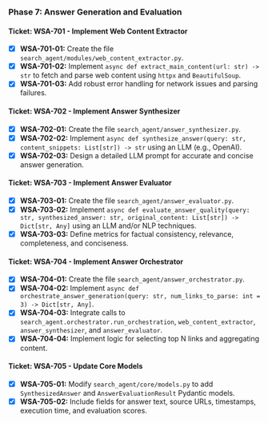 ### **Phase 7: Answer Generation and Evaluation**

#### **Ticket: WSA-701 - Implement Web Content Extractor**

* [x] **WSA-701-01:** Create the file `search_agent/modules/web_content_extractor.py`.
* [x] **WSA-701-02:** Implement `async def extract_main_content(url: str) -> str` to fetch and parse web content using `httpx` and `BeautifulSoup`.
* [x] **WSA-701-03:** Add robust error handling for network issues and parsing failures.

#### **Ticket: WSA-702 - Implement Answer Synthesizer**

* [x] **WSA-702-01:** Create the file `search_agent/answer_synthesizer.py`.
* [x] **WSA-702-02:** Implement `async def synthesize_answer(query: str, content_snippets: List[str]) -> str` using an LLM (e.g., OpenAI).
* [x] **WSA-702-03:** Design a detailed LLM prompt for accurate and concise answer generation.

#### **Ticket: WSA-703 - Implement Answer Evaluator**

* [x] **WSA-703-01:** Create the file `search_agent/answer_evaluator.py`.
* [x] **WSA-703-02:** Implement `async def evaluate_answer_quality(query: str, synthesized_answer: str, original_content: List[str]) -> Dict[str, Any]` using an LLM and/or NLP techniques.
* [x] **WSA-703-03:** Define metrics for factual consistency, relevance, completeness, and conciseness.

#### **Ticket: WSA-704 - Implement Answer Orchestrator**

* [x] **WSA-704-01:** Create the file `search_agent/answer_orchestrator.py`.
* [x] **WSA-704-02:** Implement `async def orchestrate_answer_generation(query: str, num_links_to_parse: int = 3) -> Dict[str, Any]`.
* [x] **WSA-704-03:** Integrate calls to `search_agent.orchestrator.run_orchestration`, `web_content_extractor`, `answer_synthesizer`, and `answer_evaluator`.
* [x] **WSA-704-04:** Implement logic for selecting top N links and aggregating content.

#### **Ticket: WSA-705 - Update Core Models**

* [x] **WSA-705-01:** Modify `search_agent/core/models.py` to add `SynthesizedAnswer` and `AnswerEvaluationResult` Pydantic models.
* [x] **WSA-705-02:** Include fields for answer text, source URLs, timestamps, execution time, and evaluation scores.

